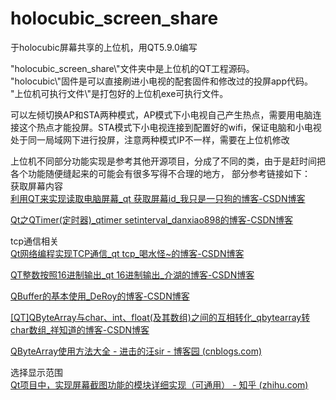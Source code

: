 # holocubic_screen_share
于holocubic屏幕共享的上位机，用QT5.9.0编写

"holocubic_screen_share\\\"文件夹中是上位机的QT工程源码。  
"holocubic\\\"固件是可以直接刷进小电视的配套固件和修改过的投屏app代码。  
"上位机可执行文件\\\"是打包好的上位机exe可执行文件。  

可以左倾切换AP和STA两种模式，AP模式下小电视自己产生热点，需要用电脑连接这个热点才能投屏。STA模式下小电视连接到配置好的wifi，保证电脑和小电视处于同一局域网下进行投屏，注意两种模式IP不一样，需要在上位机修改

上位机不同部分功能实现是参考其他开源项目，分成了不同的类，由于是赶时间把各个功能随便缝起来的可能会有很多写得不合理的地方，
部分参考链接如下：   
获取屏幕内容  
[利用QT来实现读取电脑屏幕_qt 获取屏幕id_我只是一只狗的博客-CSDN博客](https://blog.csdn.net/u011619422/article/details/47299341)

[Qt之QTimer(定时器)_qtimer setinterval_danxiao898的博客-CSDN博客](https://blog.csdn.net/qq_14945437/article/details/99406175)

tcp通信相关  
[Qt网络编程实现TCP通信_qt tcp_喝水怪~的博客-CSDN博客](https://blog.csdn.net/qq_43686329/article/details/120358274)

[QT整数按照16进制输出_qt 16进制输出_介湖的博客-CSDN博客](https://blog.csdn.net/wuduanxian/article/details/110393528)

[QBuffer的基本使用_DeRoy的博客-CSDN博客](https://blog.csdn.net/qq_44519484/article/details/108010891)

[[QT]QByteArray与char、int、float(及其数组)之间的互相转化_qbytearray转char数组_祥知道的博客-CSDN博客](https://blog.csdn.net/humanking7/article/details/80913474)

[QByteArray使用方法大全 - 进击的汪sir - 博客园 (cnblogs.com)](https://www.cnblogs.com/wanghongyang/p/14852336.html)

选择显示范围  
[Qt项目中，实现屏幕截图功能的模块详细实现（可通用） - 知乎 (zhihu.com)](https://zhuanlan.zhihu.com/p/212230990)


